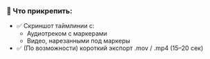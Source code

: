 ### **📎 Что прикрепить:**

- ✅ Скриншот таймлинии с:
    - Аудиотреком с маркерами
    - Видео, нарезанными под маркеры
- ✅ (По возможности) короткий экспорт .mov / .mp4 (15–20 сек)